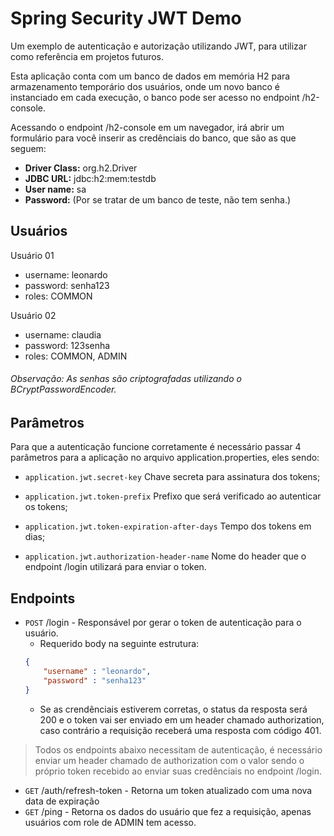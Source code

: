 # Spring Security JWT Demo

Um exemplo de autenticação e autorização utilizando JWT, para utilizar como referência em projetos futuros.

Esta aplicação conta com um banco de dados em memória H2 para armazenamento temporário dos usuários, onde um novo banco é instanciado em cada execução, o banco pode ser acesso no endpoint /h2-console.

Acessando o endpoint /h2-console em um navegador, irá abrir um formulário para você inserir as credênciais do banco, que são as que seguem:

- **Driver Class:** org.h2.Driver
- **JDBC URL:** jdbc:h2:mem:testdb
- **User name:** sa
- **Password:** (Por se tratar de um banco de teste, não tem senha.)

## Usuários

Usuário 01
- username: leonardo
- password: senha123
- roles: COMMON

Usuário 02
- username: claudia
- password: 123senha
- roles: COMMON, ADMIN

###### Observação: As senhas são criptografadas utilizando o BCryptPasswordEncoder.

## Parâmetros

Para que a autenticação funcione corretamente é necessário passar 4 parâmetros para a aplicação no arquivo application.properties, eles sendo:

- ``application.jwt.secret-key`` Chave secreta para assinatura dos tokens;

- ``application.jwt.token-prefix`` Prefixo que será verificado ao autenticar os tokens;

- ``application.jwt.token-expiration-after-days`` Tempo dos tokens em dias;

- ``application.jwt.authorization-header-name`` Nome do header que o endpoint /login utilizará para enviar o token.

## Endpoints

- ``POST`` /login - Responsável por gerar o token de autenticação para o usuário.
    - Requerido body na seguinte estrutura:
    ~~~json
    {
        "username" : "leonardo",
        "password" : "senha123"
    }
    ~~~
    - Se as crendênciais estiverem corretas, o status da resposta será 200 e o token vai ser enviado em um header chamado authorization, caso contrário a requisição receberá uma resposta com código 401.

> Todos os endpoints abaixo necessitam de autenticação, é necessário enviar um header chamado de authorization com o valor sendo o próprio token recebido ao enviar suas credênciais no endpoint /login.

- ``GET`` /auth/refresh-token - Retorna um token atualizado com uma nova data de expiração
- ``GET`` /ping - Retorna os dados do usuário que fez a requisição, apenas usuários com role de ADMIN tem acesso.
